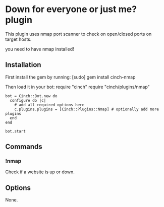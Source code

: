 # Down for everyone or just me? plugin

This plugin uses nmap port scanner to check on open/closed ports
on target hosts.

you need to have nmap installed!

## Installation
First install the gem by running:
    [sudo] gem install cinch-nmap

Then load it in your bot:
    require "cinch"
    require "cinch/plugins/nmap"

    bot = Cinch::Bot.new do
      configure do |c|
        # add all required options here
        c.plugins.plugins = [Cinch::Plugins::Nmap] # optionally add more plugins
      end
    end

    bot.start

## Commands
### !nmap  <ip>
Check if a website is up or down.

## Options
None.
